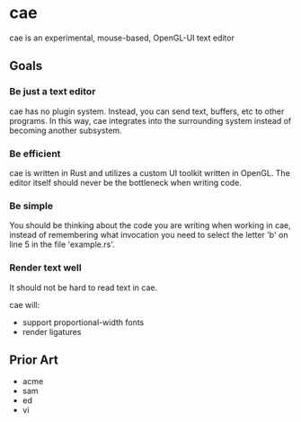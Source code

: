 # cae
cae is an experimental, mouse-based, OpenGL-UI text editor

## Goals
### Be just a text editor
cae has no plugin system. Instead, you can send text, buffers, etc to other programs. In this way, cae integrates into the surrounding system instead of becoming another subsystem.

### Be efficient
cae is written in Rust and utilizes a custom UI toolkit written in OpenGL. The editor itself should never be the bottleneck when writing code.

### Be simple
You should be thinking about the code you are writing when working in cae, instead of remembering what invocation you need to select the letter 'b' on line 5 in the file 'example.rs'.

### Render text well
It should not be hard to read text in cae.

cae will:
- support proportional-width fonts
- render ligatures

## Prior Art
- acme
- sam
- ed
- vi
